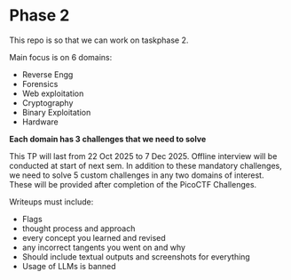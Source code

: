 # Phase 2 

This repo is so that we can work on taskphase 2. 

Main focus is on 6 domains: 
- Reverse Engg
- Forensics
- Web exploitation
- Cryptography
- Binary Exploitation
- Hardware

**Each domain has 3 challenges that we need to solve** 

This TP will last from 22 Oct 2025 to 7 Dec 2025. Offline interview will be conducted at start of next sem. In addition to these mandatory challenges, we need to solve 5 custom challenges in any two domains of interest. These will be provided after completion of the PicoCTF Challenges.

Writeups must include: 
- Flags
- thought process and approach
- every concept you learned and revised
- any incorrect tangents you went on and why
- Should include textual outputs and screenshots for everything
- Usage of LLMs is banned
